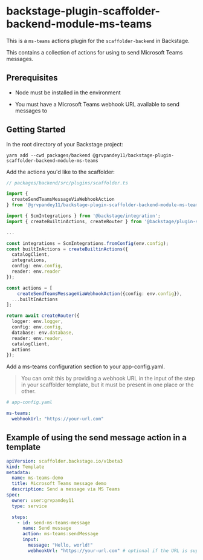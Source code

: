 # backstage-plugin-scaffolder-backend-module-ms-teams

This is a `ms-teams` actions plugin for the `scaffolder-backend` in Backstage.

This contains a collection of actions for using to send Microsoft Teams messages.

## Prerequisites

- Node must be installed in the environment

- You must have a Microsoft Teams webhook URL available to send messages to

## Getting Started

In the root directory of your Backstage project:

```shell
yarn add --cwd packages/backend @grvpandey11/backstage-plugin-scaffolder-backend-module-ms-teams
```

Add the actions you'd like to the scaffolder:

```typescript
// packages/backend/src/plugins/scaffolder.ts

import {
  createSendTeamsMessageViaWebhookAction
} from '@grvpandey11/backstage-plugin-scaffolder-backend-module-ms-teams'

import { ScmIntegrations } from '@backstage/integration';
import { createBuiltinActions, createRouter } from '@backstage/plugin-scaffolder-backend';

...

const integrations = ScmIntegrations.fromConfig(env.config);
const builtInActions = createBuiltinActions({
  catalogClient,
  integrations,
  config: env.config,
  reader: env.reader
});

const actions = [
    createSendTeamsMessageViaWebhookAction({config: env.config}),
  ...builtInActions
];

return await createRouter({
  logger: env.logger,
  config: env.config,
  database: env.database,
  reader: env.reader,
  catalogClient,
  actions
});
```

Add a ms-teams configuration section to your app-config.yaml.

> You can omit this by providing a webhook URL in the input of the step in your scaffolder template, but it must be present in one place or the other.

```yaml
# app-config.yaml

ms-teams:
  webhookUrl: "https://your-url.com"
```

## Example of using the send message action in a template

```yaml
apiVersion: scaffolder.backstage.io/v1beta3
kind: Template
metadata:
  name: ms-teams-demo
  title: Microsoft Teams message demo
  description: Send a message via MS Teams
spec:
  owner: user:grvpandey11
  type: service

  steps:
    - id: send-ms-teams-message
      name: Send message
      action: ms-teams:sendMessage
      input:
        message: "Hello, world!"
        webhookUrl: "https://your-url.com" # optional if the URL is supplied in the app-config.yaml
```

